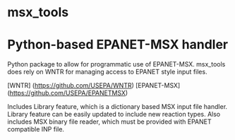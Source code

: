 # msx_tools

# Python-based EPANET-MSX handler

Python package to allow for programmatic use of EPANET-MSX. msx_tools does rely on WNTR for managing access to EPANET style input files.

[WNTR] (https://github.com/USEPA/WNTR)
[EPANET-MSX] (https://github.com/USEPA/EPANETMSX)


Includes Library feature, which is a dictionary based MSX input file handler. Library feature can be easily updated to include new reaction types. Also includes MSX binary file reader, which must be provided with EPANET compatible INP file. 
